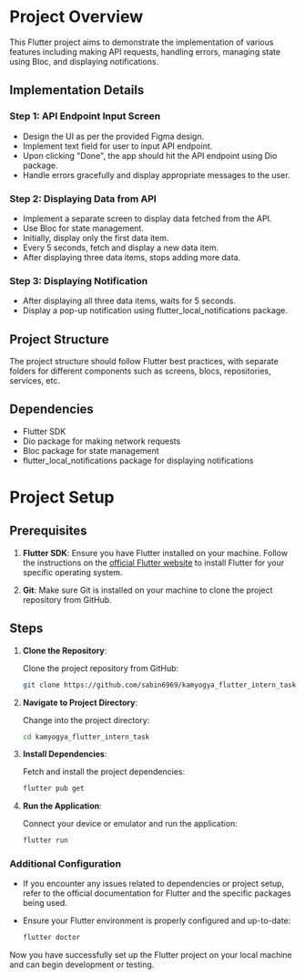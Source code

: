 
# Project Overview
This Flutter project aims to demonstrate the implementation of various features including making API requests, handling errors, managing state using Bloc, and displaying notifications.
## Implementation Details

### Step 1: API Endpoint Input Screen

- Design the UI as per the provided Figma design.
- Implement text field for user to input API endpoint.
- Upon clicking "Done", the app should hit the API endpoint using Dio package.
- Handle errors gracefully and display appropriate messages to the user.

### Step 2: Displaying Data from API

- Implement a separate screen to display data fetched from the API.
- Use Bloc for state management.
- Initially, display only the first data item.
- Every 5 seconds, fetch and display a new data item.
- After displaying three data items, stops adding more data.

### Step 3: Displaying Notification

- After displaying all three data items, waits for 5 seconds.
- Display a pop-up notification using flutter_local_notifications package.

## Project Structure

The project structure should follow Flutter best practices, with separate folders for different components such as screens, blocs, repositories, services, etc.

## Dependencies

- Flutter SDK
- Dio package for making network requests
- Bloc package for state management
- flutter_local_notifications package for displaying notifications

# Project Setup

## Prerequisites

1. **Flutter SDK**: Ensure you have Flutter installed on your machine. Follow the instructions on the [official Flutter website](https://flutter.dev/docs/get-started/install) to install Flutter for your specific operating system.

2. **Git**: Make sure Git is installed on your machine to clone the project repository from GitHub.

## Steps

1. **Clone the Repository**:

   Clone the project repository from GitHub:

   ```bash
   git clone https://github.com/sabin6969/kamyogya_flutter_intern_task.git
   ```

2. **Navigate to Project Directory**:

   Change into the project directory:

   ```bash
   cd kamyogya_flutter_intern_task
   ```

3. **Install Dependencies**:

   Fetch and install the project dependencies:

   ```bash
   flutter pub get
   ```

4. **Run the Application**:

   Connect your device or emulator and run the application:

   ```bash
   flutter run
   ```

### Additional Configuration

- If you encounter any issues related to dependencies or project setup, refer to the official documentation for Flutter and the specific packages being used.

- Ensure your Flutter environment is properly configured and up-to-date:

  ```bash
  flutter doctor
  ```

Now you have successfully set up the Flutter project on your local machine and can begin development or testing.
```
